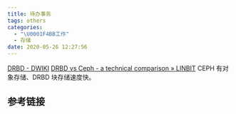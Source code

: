 ```yaml
---
title: 待办事务
tags: others
categories:
  - "\U0001F4BB工作"
  - 存储
date: 2020-05-26 12:27:56
---
```

[DRBD - DWIKI](https://wiki.dhits.nl/index.php/DRBD)
[DRBD vs Ceph - a technical comparison » LINBIT](https://www.linbit.com/drbd-linstor-vs-ceph/)
CEPH 有对象存储、DRBD 块存储速度快。
## 参考链接
